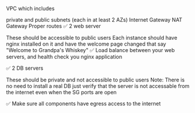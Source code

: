 VPC which includes

private and public subnets (each in at least 2 AZs)
Internet Gateway
NAT Gateway
Proper routes
✅ 2 web server

These should be accessible to public users
Each instance should have nginx installed on it and have the welcome page changed that say "Welcome to Grandpa's Whiskey"
✅ Load balance between your web servers, and health check you nginx application

✅ 2 DB servers

These should be private and not accessible to public users
Note: There is no need to install a real DB just verify that the server is not accessable from the internet even when the SG ports are open

✅ Make sure all components have egress access to the internet